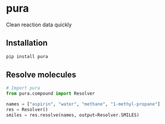 # pura
Clean reaction data quickly

## Installation

```bash
pip install pura
```

## Resolve molecules

```python
# Import pura
from pura.compound import Resolver

names = ["aspirin", "water", "methane", "1-methyl-propane"]
res = Resolver()
smiles = res.resolve(names, output=Resolver.SMILES)
```


